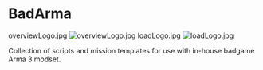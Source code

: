# BadArma
overviewLogo.jpg
![overviewLogo.jpg](http://i.imgur.com/w8qf8sB.jpg)
loadLogo.jpg
![loadLogo.jpg](http://i.imgur.com/YLJYNa4.jpg)

Collection of scripts and mission templates for use with in-house badgame Arma 3 modset.
